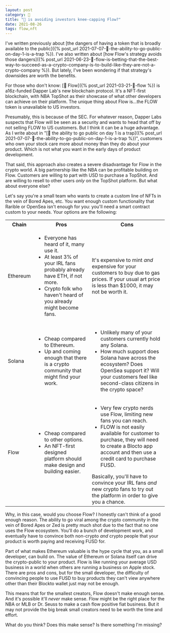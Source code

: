 ```yaml
---
layout: post
category: 🌱
title: "🌱 is avoiding investors knee-capping Flow?"
date: 2021-08-26
tags: flow,nft
---
```

I've written previously about [the dangers of having a token that is broadly available to the public]({% post_url 2021-07-07-🌱-the-ability-to-go-public-on-day-1-is-a-trap %}). I've also written about [how Flow's strategy avoids those dangers]({% post_url 2021-06-23-🌱-flow-is-betting-that-the-best-way-to-succeed-as-a-crypto-company-is-to-build-like-they-are-not-a-crypto-company %}). But lately, I've been wondering if that strategy's downsides are worth the benefits.

For those who don't know: [🌳 Flow]({% post_url 2021-03-21-🌳-flow %}) is a16z-funded Dapper Lab's new blockchain protocol. It's a NFT-first blockchain, with NBA TopShot as their showcase of what other developers can achieve on their platform. The unique thing about Flow is...the FLOW token is unavailable to US investors.

Presumably, this is because of the SEC. For whatever reason, Dapper Labs suspects that Flow will be seen as a security and wants to head that off by not selling FLOW to US customers. But I think it can be a huge advantage. As I write about in "[🌱 the ability to go public on day 1 is a trap]({% post_url 2021-07-07-🌱-the-ability-to-go-public-on-day-1-is-a-trap %})", customers who own your stock care more about money than they do about your product. Which is not what you want in the early days of product development.

That said, this approach also creates a severe disadvantage for Flow in the crypto world. A big partnership like the NBA can be profitable building on Flow. Customers are willing to part with USD to purchase a TopShot. And are willing to resell to other users _only_ on the TopShot platform. But what about everyone else?

Let's say you're a small team who wants to create a custom line of NFTs in the vein of Bored Apes, etc. You want enough custom functionality that Rarible or OpenSea isn't enough for you: you'll need a smart contract custom to your needs. Your options are the following:

<table>
  <tbody>
    <tr>
      <th>Chain</th>
      <th>Pros</th>
      <th>Cons</th>
    </tr>
    <tr>
      <td>Ethereum</td>
		<!-- pros -->
      <td>
		  <ul>
          <li>Everyone has heard of it, many use it.</li>
          <li>At least 3% of your IRL fans probably already have ETH, if not more.</li>
		 <li>Crypto folk who haven't heard of you already might become fans.</li>
        </ul>
	 </td>
		<!-- cons -->
      <td>
		  It's expensive to mint <i>and</i> expensive for your customers to buy due to gas prices. If your usual art price is less than $1000, it may not be worth it.
	 </td>
    </tr>
    <tr>
      <td>Solana</td>
      <td>
		  <ul>
          <li>Cheap compared to Ethereum.</li>
		 <li>Up and coming enough that there is a crypto community that might find your work.</li>
        </ul>
	 </td>
      <td>
		  <ul><li>Unlikely many of your customers currently hold any Solana.</li>
			  <li>How much support does Solana have across the ecosystem? Does OpenSea support it? Will your customers feel like second-class citizens in the crypto space?</li></ul>
	 </td>
    </tr>
    <tr>
      <td>Flow</td>
      <td>
		  <ul>
          <li>Cheap compared to other options.</li>
          <li>An NFT-first designed platform should make design and building easier.</li>
        </ul>
	 </td>
      <td>
		  <ul>
          <li>Very few crypto nerds use Flow, limiting new fans you can reach.</li>
          <li>FLOW is not easily available for customer to purchase, they will need to create a Blocto app account and then use a credit card to purchase FUSD.</li>
        </ul>
		  Basically, you'll have to convince your IRL fans <i>and</i> new crypto fans to try out the platform in order to give you a chance.
	 </td>
    </tr>
  </tbody>
</table>

Why, in this case, would you choose Flow? I honestly can't think of a good enough reason. The ability to go viral among the crypto community in the vein of Bored Apes or Zed is pretty much shot due to the fact that no one uses the Flow ecosystem. You'll do a bunch of development work, and eventually have to convince both non-crypto _and_ crypto people that your product is worth paying and receiving FUSD for.

Part of what makes Ethereum valuable is the hype cycle that you, as a small developer, can build on. The value of Ethereum or Solana itself can drive the crypto-public to your product. Flow is like running your average USD business in a world when others are running a business on Apple stock. There are pros and cons, but for the small developer, the difficulty of convincing people to use FUSD to buy products they can't view anywhere other than their Blockto wallet just may not be enough.

This means that for the smallest creators, Flow doesn't make enough sense. And it's possible it'll _never_ make sense. Flow might be the right place for the NBA or MLB or Dr. Seuss to make a cash flow positive fiat business. But it may not provide the big break small creators need to be worth the time and effort.

What do you think? Does this make sense? Is there something I'm missing?